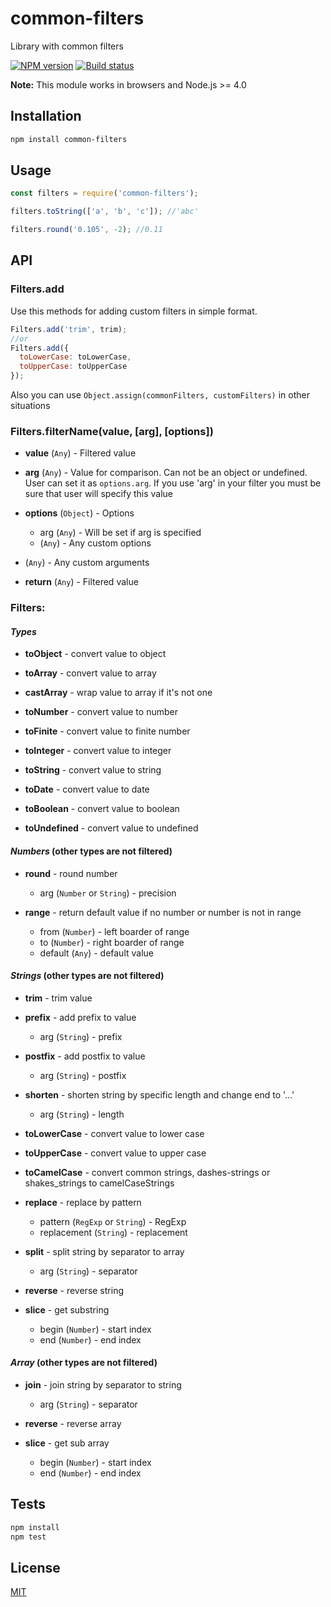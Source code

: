 # common-filters
Library with common filters

[![NPM version](https://img.shields.io/npm/v/common-filters.svg)](https://npmjs.org/package/common-filters)
[![Build status](https://img.shields.io/travis/tamtakoe/common-filters.svg)](https://travis-ci.org/tamtakoe/common-filters)

**Note:** This module works in browsers and Node.js >= 4.0

## Installation

```sh
npm install common-filters
```

## Usage

```js
const filters = require('common-filters');

filters.toString(['a', 'b', 'c']); //'abc'

filters.round('0.105', -2); //0.11
```

## API

### Filters.add

Use this methods for adding custom filters in simple format.
```js
Filters.add('trim', trim);
//or
Filters.add({
  toLowerCase: toLowerCase,
  toUpperCase: toUpperCase
});

```
Also you can use `Object.assign(commonFilters, customFilters)` in other situations


### Filters.filterName(value, [arg], [options])

- **value** (`Any`) - Filtered value

- **arg** (`Any`) - Value for comparison. Can not be an object or undefined. User can set it as `options.arg`.
                    If you use 'arg' in your filter you must be sure that user will specify this value

- **options** (`Object`) - Options
  * arg (`Any`) - Will be set if arg is specified
  * (`Any`) - Any custom options

- (`Any`) - Any custom arguments

- **return** (`Any`) - Filtered value


### Filters:

#### *Types*

- **toObject** - convert value to object

- **toArray** - convert value to array

- **castArray** - wrap value to array if it's not one

- **toNumber** - convert value to number

- **toFinite** - convert value to finite number

- **toInteger** - convert value to integer

- **toString** - convert value to string

- **toDate** - convert value to date

- **toBoolean** - convert value to boolean

- **toUndefined** - convert value to undefined


#### *Numbers* (other types are not filtered)

- **round** - round number
  * arg (`Number` or `String`) - precision

- **range** - return default value if no number or  number is not in range
  * from (`Number`) - left boarder of range
  * to (`Number`) - right boarder of range
  * default (`Any`) - default value


#### *Strings* (other types are not filtered)

- **trim** - trim value

- **prefix** - add prefix to value
  * arg (`String`) - prefix

- **postfix** - add postfix to value
  * arg (`String`) - postfix

- **shorten** - shorten string by specific length and change end to '...'
  * arg (`String`) - length

- **toLowerCase** - convert value to lower case

- **toUpperCase** - convert value to upper case

- **toCamelCase** - convert common strings, dashes-strings or shakes_strings to camelCaseStrings

- **replace** - replace by pattern
  * pattern (`RegExp` or `String`) - RegExp
  * replacement (`String`) - replacement

- **split** - split string by separator to array
  * arg (`String`) - separator

- **reverse** - reverse string

- **slice** - get substring
  * begin (`Number`) - start index
  * end (`Number`) - end index
  

#### *Array* (other types are not filtered)

- **join** - join string by separator to string
  * arg (`String`) - separator
  
- **reverse** - reverse array

- **slice** - get sub array
  * begin (`Number`) - start index
  * end (`Number`) - end index


## Tests

```sh
npm install
npm test
```

## License

[MIT](LICENSE)

